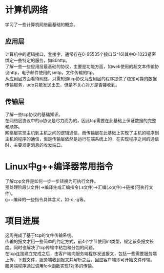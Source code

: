 # 计算机网络
学习了一些计算机网络最基础的概念。
## 应用层
计算机中的逻辑接口，套接字，通常存在0-65535个接口(2^16)其中0-1023紧密绑定一些特定的服务，如80http。<br>
了解一些一些应用层最基础的协议，主要是功能方面，如web使用的超文本传输协议http，电子邮件使用的smtp，文件传输的ftp。<br>
从应用层方面看待网络，只需知道tcp协议为应用层的程序提供了稳定可靠的数据传输服务，udp只能发送出去，但是不关心对方是否接收到。
## 传输层
了解一些tcp协议的基础知识。<br>
在网络层协议中的ip协议是尽力而为的，因此tcp需要在此基础上保证数据的完整和顺序。<br>
网络层实现主机到主机之间的逻辑通信，而传输层在此基础上实现了主机的程序到主机的程序的通信，但是传输层依然是运行在端系统上的，在实现程序之间的通信时，主要规定消息的收发端口。
# Linux中g++编译器常用指令
了解cpp文件是如何一步一步转换为可执行文件。<br>
预处理阶段(.i文件)->编译生成汇编指令(.s文件)->汇编(.o文件)->链接(可执行文件)。<br>
g++编译的一些指令具体含义，如-o,-g等。
# 项目进展
这周完成了基于tcp的文件传输系统。<br>
传输的报文才用一些简单的约定方式，前4个字节使用int类型，规定该条报文长度。同时也解决了tcp传输中粘包和分包的问题。<br>
在tcp连接建立完成之后，由客户端向服务端程序发送报文，包括一些需要服务端上传、下载文件，服务端收到报文并解析之后，回应客户端即可开始文件传输。<br>
服务端程序通过调用fork函数实现1对多的传输。
